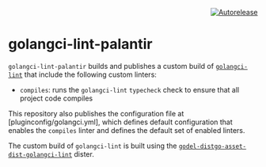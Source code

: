 <p align="right">
<a href="https://autorelease.general.dmz.palantir.tech/palantir/golangci-lint-palantir"><img src="https://img.shields.io/badge/Perform%20an-Autorelease-success.svg" alt="Autorelease"></a>
</p>

# golangci-lint-palantir
`golangci-lint-palantir` builds and publishes a custom build of [`golangci-lint`](https://github.com/golangci/golangci-lint)
that include the following custom linters:

* `compiles`: runs the `golangci-lint` `typecheck` check to ensure that all project code compiles

This repository also publishes the configuration file at [pluginconfig/golangci.yml], which defines default
configuration that enables the `compiles` linter and defines the default set of enabled linters.

The custom build of `golangci-lint` is built using the [`godel-distgo-asset-dist-golangci-lint`](https://github.com/palantir/godel-distgo-asset-dist-golangci-lint)
dister.
